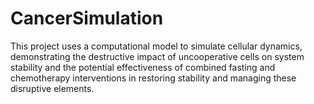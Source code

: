 # CancerSimulation
This project uses a computational model to simulate cellular dynamics, demonstrating the destructive impact of uncooperative cells on system stability and the potential effectiveness of combined fasting and chemotherapy interventions in restoring stability and managing these disruptive elements.
